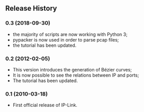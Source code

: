 ## Release History

### 0.3 (2018-09-30)

- the majority of scripts are now working with Python 3;
- pypacker is now used in order to parse pcap files;
- the tutorial has been updated.


### 0.2 (2012-02-05)

- This version introduces the generation of Bézier curves;
- It is now possible to see the relations between IP and ports;
- The tutorial has been updated.


### 0.1 (2010-03-18)

- First official release of IP-Link.

